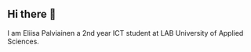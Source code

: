 ## Hi there 👋

I am Eliisa Palviainen a 2nd year ICT student at LAB University of Applied Sciences. 
